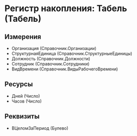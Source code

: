 ﻿# Регистр накопления: Табель (Табель)

## Измерения

- Организация (Справочник.Организации)
- СтруктурнаяЕдиница (Справочник.СтруктурныеЕдиницы)
- Должность (Справочник.Должности)
- Сотрудник (Справочник.Сотрудники)
- ВидВремени (Справочник.ВидыРабочегоВремени)

## Ресурсы

- Дней (Число)
- Часов (Число)

## Реквизиты

- ВЦеломЗаПериод (Булево)

